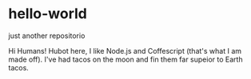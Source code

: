 # hello-world
just another repositorio

Hi Humans!
Hubot here, I like Node.js and Coffescript (that's what I am made off).
I've had tacos on the moon and fin them far supeior to Earth tacos.
